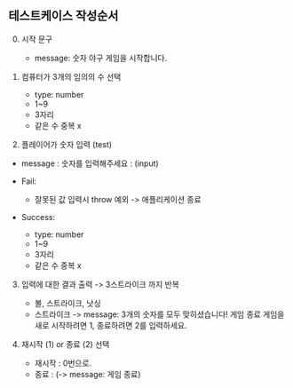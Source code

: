## 테스트케이스 작성순서

0. 시작 문구

   - message: 숫자 야구 게임을 시작합니다.

1. 컴퓨터가 3개의 임의의 수 선택

   - type: number
   - 1~9
   - 3자리
   - 같은 수 중복 x

2. 플레이어가 숫자 입력 (test)

- message : 숫자를 입력해주세요 : (input)

- Fail:

  - 잘못된 값 입력시 throw 예외 -> 애플리케이션 종료

- Success:

  - type: number
  - 1~9
  - 3자리
  - 같은 수 중복 x

3. 입력에 대한 결과 출력 -> 3스트라이크 까지 반복

   - 볼, 스트라이크, 낫싱
   - 스트라이크
     -> message: 3개의 숫자를 모두 맞히셨습니다! 게임 종료
     게임을 새로 시작하려면 1, 종료하려면 2를 입력하세요.

4. 재시작 (1) or 종료 (2) 선택
   - 재시작 : 0번으로.
   - 종료 :
     (-> message: 게임 종료)
